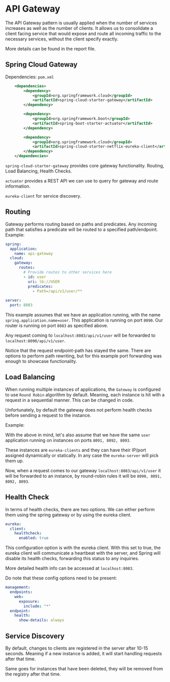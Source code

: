 # API Gateway

The API Gateway pattern is usually applied when the number of services increases as well as the number of clients.
It allows us to consolidate a client facing service that would expose and route all incoming traffic to the necessary services, without the client specify exactly.

More details can be found in the report file.

## Spring Cloud Gateway

Dependencies: `pom.xml`
```xml
    <dependencies>
        <dependency>
            <groupId>org.springframework.cloud</groupId>
            <artifactId>spring-cloud-starter-gateway</artifactId>
        </dependency>

        <dependency>
            <groupId>org.springframework.boot</groupId>
            <artifactId>spring-boot-starter-actuator</artifactId>
        </dependency>

        <dependency>
            <groupId>org.springframework.cloud</groupId>
            <artifactId>spring-cloud-starter-netflix-eureka-client</artifactId>
        </dependency>
    </dependencies>
```

`spring-cloud-starter-gateway` provides core gateway functionality. Routing, Load Balancing, Health Checks.

`actuator` provides a REST API we can use to query for gateway and route information.

`eureka-client` for service discovery.

## Routing
Gateway performs routing based on paths and predicates. Any incoming path that satisfies a predicate will be routed to a specified path/endpoint.
Example:
```yaml
spring:
  application:
    name: api-gateway
  cloud:
    gateway:
      routes:
        # Provide routes to other services here
        - id: user
          uri: lb://USER
          predicates:
            - Path=/api/v1/user/**
  
server:
  port: 8083
```
This example assumes that we have an application running, with the name `spring.application.name=user`.
This application is running on port `8090`.
Our router is running on port `8083` as specified above.

Any request coming to `localhost:8083/api/v1/user` will be forwarded to `localhost:8090/api/v1/user`.

Notice that the request endpoint-path has stayed the same. There are options to perform path rewriting, but for this example
port forwarding was enough to showcase functionality.

## Load Balancing
When running multiple instances of applications, the `Gateway` is configured to use `Round Robin` algorithm by default.
Meaning, each instance is hit with a request in a sequential manner. This can be changed in code.

Unfortunately, by default the gateway does not perform health checks before sending a request to the instance.

Example:

With the above in mind, let's also assume that we have the same `user` application running on instances
on ports `8091, 8092, 8093`.

These instances are `eureka-clients` and they can have their IP/port assigned dynamically or statically. In any case
the `eureka-server` will pick them up. 

Now, when a request comes to our gateway `localhost:8083/api/v1/user` it will be forwarded to an instance,
by round-robin rules it will be `8090, 8091, 8092, 8093`.

## Health Check
In terms of health checks, there are two options. We can either perform them using the spring gateway or by using the eureka client.
```yaml
eureka:
  client:
    healthcheck:
      enabled: true
```
This configuration option is with the eureka client. With this set to true, the eureka client will communicate a heartbeat with the server,
and Spring will disable its health checks, forwarding this status to any inquiries.

More detailed health info can be accessed at `localhost:8083`.

Do note that these config options need to be present:
```yaml
management:
  endpoints:
    web:
      exposure:
        include: "*"
  endpoint:
    health:
      show-details: always

```

## Service Discovery
By default, changes to clients are registered in the server after 10-15 seconds.
Meaning if a new instance is added, it will start handling requests after that time.

Same goes for instances that have been deleted, they will be removed from the registry after that time.
